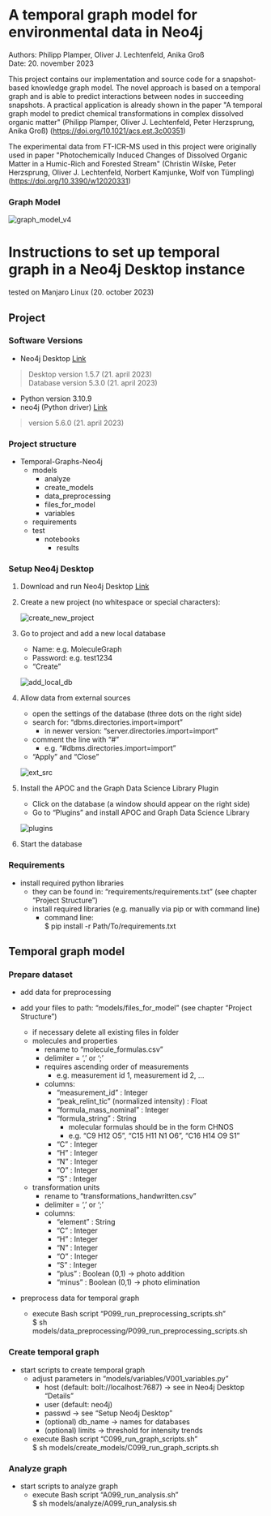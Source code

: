 # A temporal graph model for environmental data in Neo4j

Authors: Philipp Plamper, Oliver J. Lechtenfeld, Anika Groß  
Date: 20. november 2023  

This project contains our implementation and source code for a snapshot-based knowledge graph model. 
The novel approach is based on a temporal graph and is able to predict interactions between nodes in succeeding snapshots. 
A practical application is already shown in the paper "A temporal graph model to predict chemical transformations in complex dissolved organic matter" (Philipp Plamper, Oliver J. Lechtenfeld, Peter Herzsprung, Anika Groß) (https://doi.org/10.1021/acs.est.3c00351)
  
The experimental data from FT-ICR-MS used in this project were originally used in paper "Photochemically Induced Changes of Dissolved Organic Matter in a Humic-Rich and Forested Stream" (Christin Wilske, Peter Herzsprung, Oliver J. Lechtenfeld, Norbert Kamjunke, Wolf von Tümpling) (https://doi.org/10.3390/w12020331) 
  
### Graph Model

![graph_model_v4](https://user-images.githubusercontent.com/91727135/223053780-73f2dbd3-be5c-4022-8868-0edfa99d8e7b.png)

# Instructions to set up temporal graph in a Neo4j Desktop instance
tested on Manjaro Linux (20. october 2023)

## Project

### Software Versions

- Neo4j Desktop [Link](https://neo4j.com/download/) 
> Desktop version 1.5.7 (21. april 2023)  
> Database version 5.3.0 (21. april 2023)
- Python version 3.10.9 
- neo4j (Python driver) [Link](https://neo4j.com/docs/api/python-driver/current/)
> version 5.6.0 (21. april 2023) 

### Project structure

- Temporal-Graphs-Neo4j  
  - models
    - analyze
    - create_models
    - data_preprocessing
    - files_for_model
    - variables
  - requirements
  - test
    - notebooks
      - results

### Setup Neo4j Desktop

1. Download and run Neo4j Desktop [Link](https://neo4j.com/download/) 
2. Create a new project (no whitespace or special characters):
   
   ![create_new_project](https://user-images.githubusercontent.com/91727135/227484285-ca96d4a9-2288-4d92-acb8-83bdeff48713.png)
   
3. Go to project and add a new local database
    * Name: e.g. MoleculeGraph
    * Password: e.g. test1234  
    * “Create”
    
    ![add_local_db](https://user-images.githubusercontent.com/91727135/227484203-404f2b6c-9543-4043-87ad-dc966b0aab42.png)
    
4. Allow data from external sources
    * open the settings of the database (three dots on the right side)
    * search for: “dbms.directories.import=import”
        * in newer version: “server.directories.import=import”
    * comment the line with “#”
        * e.g. “#dbms.directories.import=import”
    * “Apply” and “Close”
   
    ![ext_src](https://user-images.githubusercontent.com/91727135/227484243-89dc7648-8f63-460a-9a7c-9e524cb7b9f1.png)

5. Install the APOC and the Graph Data Science Library Plugin
    * Click on the database (a window should appear on the right side)
    * Go to “Plugins” and install APOC and Graph Data Science Library
    
    ![plugins](https://user-images.githubusercontent.com/91727135/227484313-12fae12d-2ed9-4983-bf11-7c99554e5771.png)

6. Start the database

### Requirements 
* install required python libraries
    * they can be found in: “requirements/requirements.txt” (see chapter “Project Structure”)
    * install required libraries (e.g. manually via pip or with command line)
        * command line:  
        $ pip install -r Path/To/requirements.txt

## Temporal graph model

### Prepare dataset

* add data for preprocessing
* add your files to path: “models/files_for_model” (see chapter “Project Structure”)
    * if necessary delete all existing files in folder 
    * molecules and properties 
        * rename to “molecule_formulas.csv”
        * delimiter = ‘,’ or ‘;’
        * requires ascending order of measurements
            * e.g. measurement id 1, measurement id 2, …
        * columns: 
            * “measurement_id” : Integer
            * “peak_relint_tic” (normalized intensity) : Float
            * “formula_mass_nominal” : Integer
            * “formula_string” : String
                * molecular formulas should be in the form CHNOS
                * e.g. “C9 H12 O5”, “C15 H11 N1 O6”, “C16 H14 O9 S1”
            * “C” : Integer
            * “H” : Integer
            * “N” : Integer
            * “O” : Integer
            * “S” : Integer
    * transformation units 
        * rename to “transformations_handwritten.csv”
        * delimiter = ‘,’ or ‘;’
        * columns:
            * “element” : String
            * “C” : Integer
            * “H” : Integer
            * “N” : Integer
            * “O” : Integer
            * “S” : Integer
            * “plus” : Boolean (0,1) → photo addition
            * “minus” : Boolean (0,1) → photo elimination
  
* preprocess data for temporal graph
    * execute Bash script “P099_run_preprocessing_scripts.sh”  
    $ sh models/data_preprocessing/P099_run_preprocessing_scripts.sh

### Create temporal graph

* start scripts to create temporal graph
    * adjust parameters in “models/variables/V001_variables.py”
        * host (default: bolt://localhost:7687) -> see in Neo4j Desktop “Details”
        * user (default: neo4j)
        * passwd -> see “Setup Neo4j Desktop”
        * (optional) db_name -> names for databases
        * (optional) limits -> threshold for intensity trends
    * execute Bash script “C099_run_graph_scripts.sh”  
    $ sh models/create_models/C099_run_graph_scripts.sh

### Analyze graph 

* start scripts to analyze graph
    * execute Bash script “A099_run_analysis.sh”  
    $ sh models/analyze/A099_run_analysis.sh

